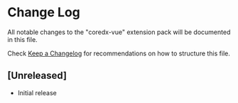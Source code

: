 # Change Log

All notable changes to the "coredx-vue" extension pack will be documented in this file.

Check [Keep a Changelog](http://keepachangelog.com/) for recommendations on how to structure this file.

## [Unreleased]

- Initial release
